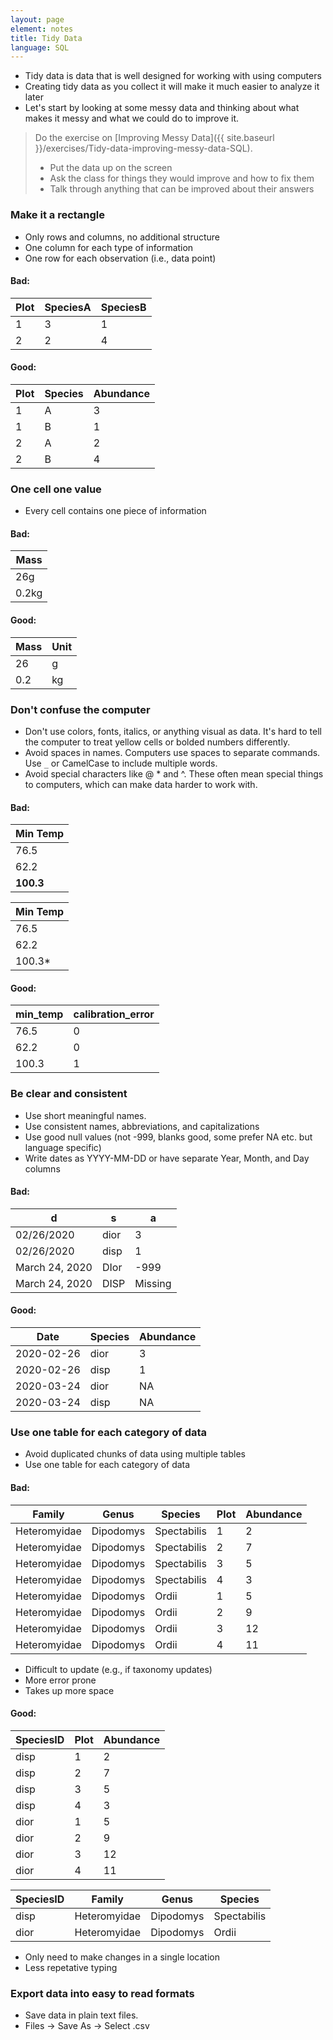 ```yaml
---
layout: page
element: notes
title: Tidy Data
language: SQL
---
```


* Tidy data is data that is well designed for working with using computers
* Creating tidy data as you collect it will make it much easier to analyze it later
* Let's start by looking at some messy data and thinking about what makes it
messy and what we could do to improve it.

> Do the exercise on [Improving Messy Data]({{ site.baseurl }}/exercises/Tidy-data-improving-messy-data-SQL).
>
> * Put the data up on the screen
> * Ask the class for things they would improve and how to fix them
> * Talk through anything that can be improved about their answers


### Make it a rectangle

* Only rows and columns, no additional structure
* One column for each type of information
* One row for each observation (i.e., data point)

#### Bad:

| Plot | SpeciesA | SpeciesB |
|------|----------|----------|
| 1    | 3        | 1        |
| 2    | 2        | 4        |

#### Good:

| Plot | Species | Abundance |
|------|---------|-----------|
| 1    |    A    |     3     |
| 1    |    B    |     1     |
| 2    |    A    |     2     |
| 2    |    B    |     4     |


### One cell one value

* Every cell contains one piece of information

#### Bad:

| Mass  |
|-------|
| 26g   |
| 0.2kg |

#### Good:

| Mass | Unit |
|------|------|
| 26   | g    |
| 0.2  | kg   |


### Don't confuse the computer

* Don't use colors, fonts, italics, or anything visual as data. It's hard to tell the computer to treat yellow cells or bolded numbers differently.
* Avoid spaces in names. Computers use spaces to separate commands. Use `_` or CamelCase to include multiple words.
* Avoid special characters like @ * and ^. These often mean special things to computers, which can make data harder to work with.

#### Bad:

| Min Temp  |
|-----------|
| 76.5      |
| 62.2      |
| **100.3** |

| Min Temp  |
|-----------|
| 76.5      |
| 62.2      |
| 100.3*    |

#### Good:

| min_temp | calibration_error |
|----------|-------------------|
| 76.5     | 0                 |
| 62.2     | 0                 |
| 100.3    | 1                 |


### Be clear and consistent

* Use short meaningful names. 
* Use consistent names, abbreviations, and capitalizations
* Use good null values (not -999, blanks good, some prefer NA etc. but language specific)
* Write dates as YYYY-MM-DD or have separate Year, Month, and Day columns

#### Bad:

| d              | s       |    a      |
|----------------|---------|-----------|
| 02/26/2020     |  dior   |     3     |
| 02/26/2020     |  disp   |     1     |
| March 24, 2020 |  DIor   |   -999    |
| March 24, 2020 |  DISP   | Missing   |

#### Good:

| Date       | Species | Abundance |
|------------|---------|-----------|
| 2020-02-26 |  dior   |     3     |
| 2020-02-26 |  disp   |     1     |
| 2020-03-24 |  dior   |     NA    |
| 2020-03-24 |  disp   |     NA    |


### Use one table for each category of data

* Avoid duplicated chunks of data using multiple tables
* Use one table for each category of data

#### Bad:

| Family       | Genus     | Species     | Plot | Abundance |
|--------------|-----------|-------------|------|-----------|
| Heteromyidae | Dipodomys | Spectabilis | 1    | 2         |
| Heteromyidae | Dipodomys | Spectabilis | 2    | 7         |
| Heteromyidae | Dipodomys | Spectabilis | 3    | 5         |
| Heteromyidae | Dipodomys | Spectabilis | 4    | 3         |
| Heteromyidae | Dipodomys | Ordii       | 1    | 5         |
| Heteromyidae | Dipodomys | Ordii       | 2    | 9         |
| Heteromyidae | Dipodomys | Ordii       | 3    | 12        |
| Heteromyidae | Dipodomys | Ordii       | 4    | 11        |

* Difficult to update (e.g., if taxonomy updates)
* More error prone
* Takes up more space

#### Good:

| SpeciesID | Plot | Abundance |
|-----------|------|-----------|
| disp      | 1    | 2         |
| disp      | 2    | 7         |
| disp      | 3    | 5         |
| disp      | 4    | 3         |
| dior      | 1    | 5         |
| dior      | 2    | 9         |
| dior      | 3    | 12        |
| dior      | 4    | 11        |

| SpeciesID | Family       | Genus     | Species     |
|-----------|--------------|-----------|-------------|
| disp      | Heteromyidae | Dipodomys | Spectabilis |
| dior      | Heteromyidae | Dipodomys | Ordii       |

* Only need to make changes in a single location
* Less repetative typing


### Export data into easy to read formats

* Save data in plain text files.
* Files -> Save As -> Select .csv

